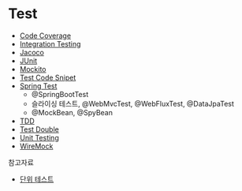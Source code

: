# Test

* [Code Coverage](Code-Coverage/Code-Coverage.md)
* [Integration Testing](Integration-Testing/Integration-Testing.md)
* [Jacoco](Jacoco/Jacoco.md)
* [JUnit](JUnit/JUnit.md)
* [Mockito](Test/Mockito/Mockito.md)
* [Test Code Snipet](Snipet/Snipet.md)
* [Spring Test](Spring-Test/Spring-Test.md)
  * @SpringBootTest
  * 슬라이싱 테스트, @WebMvcTest, @WebFluxTest, @DataJpaTest
  * @MockBean, @SpyBean
* [TDD](TDD/TDD.md)
* [Test Double](Test-Double/Test-Double.md)
* [Unit Testing](Unit-Testing/README.md)
* [WireMock](WireMock/WireMock.md)



참고자료

* [단위 테스트](http://www.kyobobook.co.kr/product/detailViewKor.laf?mallGb=KOR&ejkGb=KOR&barcode=9791161755748)